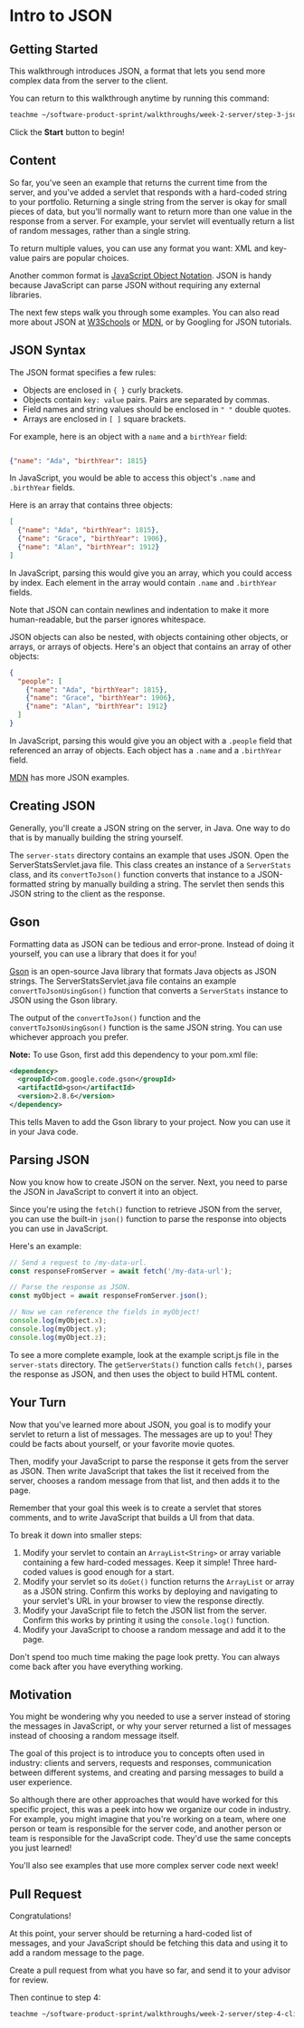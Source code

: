 # Intro to JSON

## Getting Started

This walkthrough introduces JSON, a format that lets you send more complex data
from the server to the client.

You can return to this walkthrough anytime by running this command:

```bash
teachme ~/software-product-sprint/walkthroughs/week-2-server/step-3-json-walkthrough.md
```

Click the **Start** button to begin!

## Content

So far, you've seen an example that returns the current time from the server,
and you've added a servlet that responds with a hard-coded string to your
portfolio. Returning a single string from the server is okay for small pieces of
data, but you'll normally want to return more than one value in the response
from a server. For example, your servlet will eventually return a list of
random messages, rather than a single string.

To return multiple values, you can use any format you want: XML and key-value
pairs are popular choices.

Another common format is [JavaScript Object Notation](http://www.json.org/).
JSON is handy because JavaScript can parse JSON without requiring any external
libraries.

The next few steps walk you through some examples. You can also read more about
JSON at [W3Schools](https://www.w3schools.com/js/js_json_intro.asp) or
[MDN](https://developer.mozilla.org/en-US/docs/Learn/JavaScript/Objects/JSON),
or by Googling for JSON tutorials.

## JSON Syntax

The JSON format specifies a few rules:

-   Objects are enclosed in `{ }` curly brackets.
-   Objects contain `key: value` pairs. Pairs are separated by commas.
-   Field names and string values should be enclosed in `" "` double quotes.
-   Arrays are enclosed in `[ ]` square brackets.

For example, here is an object with a `name` and a `birthYear` field:

```json

{"name": "Ada", "birthYear": 1815}
```

In JavaScript, you would be able to access this object's `.name` and
`.birthYear` fields.

Here is an array that contains three objects:

```json
[
  {"name": "Ada", "birthYear": 1815},
  {"name": "Grace", "birthYear": 1906},
  {"name": "Alan", "birthYear": 1912}
]
```

In JavaScript, parsing this would give you an array, which you could access by
index. Each element in the array would contain `.name` and `.birthYear` fields.

Note that JSON can contain newlines and indentation to make it more
human-readable, but the parser ignores whitespace.

JSON objects can also be nested, with objects containing other objects, or
arrays, or arrays of objects. Here's an object that contains an array of other
objects:

```json
{
  "people": [
    {"name": "Ada", "birthYear": 1815},
    {"name": "Grace", "birthYear": 1906},
    {"name": "Alan", "birthYear": 1912}
  ]
}
```

In JavaScript, parsing this would give you an object with a `.people` field that
referenced an array of objects. Each object has a `.name` and a `.birthYear` field.

[MDN](https://developer.mozilla.org/en-US/docs/Learn/JavaScript/Objects/JSON) has more JSON examples.

## Creating JSON

Generally, you'll create a JSON string on the server, in Java. One way to do
that is by manually building the string yourself.

The `server-stats` directory contains an example that uses JSON. Open the
<walkthrough-editor-open-file
    filePath="software-product-sprint/walkthroughs/week-2-server/examples/server-stats/src/main/java/com/google/sps/servlets/ServerStatsServlet.java">
  ServerStatsServlet.java
</walkthrough-editor-open-file>
file. This class creates an instance of a `ServerStats` class, and its
`convertToJson()` function converts that instance to a JSON-formatted string
by manually building a string. The servlet then sends this JSON string to the
client as the response.

## Gson

Formatting data as JSON can be tedious and error-prone. Instead of doing it
yourself, you can use a library that does it for you!

[Gson](https://github.com/google/gson) is an open-source Java library that
formats Java objects as JSON strings. The
<walkthrough-editor-open-file
    filePath="software-product-sprint/walkthroughs/week-2-server/examples/server-stats/src/main/java/com/google/sps/servlets/ServerStatsServlet.java">
  ServerStatsServlet.java
</walkthrough-editor-open-file>
file contains an example `convertToJsonUsingGson()` function that converts a
`ServerStats` instance to JSON using the Gson library.

The output of the `convertToJson()` function and the `convertToJsonUsingGson()`
function is the same JSON string. You can use whichever approach you prefer.

**Note:** To use Gson, first add this dependency to your
<walkthrough-editor-open-file
    filePath="software-product-sprint/portfolio/pom.xml">
  pom.xml
</walkthrough-editor-open-file>
file:

```xml
<dependency>
  <groupId>com.google.code.gson</groupId>
  <artifactId>gson</artifactId>
  <version>2.8.6</version>
</dependency>
```

This tells Maven to add the Gson library to your project. Now you can use it in
your Java code.

## Parsing JSON

Now you know how to create JSON on the server. Next, you need to parse the JSON
in JavaScript to convert it into an object.

Since you're using the `fetch()` function to retrieve JSON from the server,
you can use the built-in `json()` function to parse the response into objects
you can use in JavaScript.

Here's an example:

```javascript
// Send a request to /my-data-url.
const responseFromServer = await fetch('/my-data-url');

// Parse the response as JSON.
const myObject = await responseFromServer.json();

// Now we can reference the fields in myObject!
console.log(myObject.x);
console.log(myObject.y);
console.log(myObject.z);
```

To see a more complete example, look at the example
<walkthrough-editor-open-file
    filePath="software-product-sprint/walkthroughs/week-2-server/examples/server-stats/src/main/webapp/script.js">
  script.js
</walkthrough-editor-open-file>
file in the `server-stats` directory. The `getServerStats()` function calls
`fetch()`, parses the response as JSON, and then uses the object to build HTML
content.

## Your Turn

Now that you've learned more about JSON, you goal is to modify your servlet to
return a list of messages. The messages are up to you! They could be facts about
yourself, or your favorite movie quotes.

Then, modify your JavaScript to parse the response it gets from the server as
JSON. Then write JavaScript that takes the list it received from the server,
chooses a random message from that list, and then adds it to the page.

Remember that your goal this week is to create a servlet that stores comments,
and to write JavaScript that builds a UI from that data.

To break it down into smaller steps:

1.  Modify your servlet to contain an `ArrayList<String>` or array variable
    containing a few hard-coded messages. Keep it simple! Three hard-coded
    values is good enough for a start.
2.  Modify your servlet so its `doGet()` function returns the `ArrayList` or
    array as a JSON string. Confirm this works by deploying and
    navigating to your servlet's URL in your browser to view the response
    directly.
3.  Modify your JavaScript file to fetch the JSON list from the server. Confirm
    this works by printing it using the `console.log()` function.
4.  Modify your JavaScript to choose a random message and add it to the page.

Don't spend too much time making the page look pretty. You can always come back
after you have everything working.

## Motivation

You might be wondering why you needed to use a server instead of storing the
messages in JavaScript, or why your server returned a list of messages instead
of choosing a random message itself.

The goal of this project is to introduce you to concepts often used in industry:
clients and servers, requests and responses, communication between different
systems, and creating and parsing messages to build a user experience.

So although there are other approaches that would have worked for this specific
project, this was a peek into how we organize our code in industry. For example,
you might imagine that you're working on a team, where one person or team is
responsible for the server code, and another person or team is responsible for
the JavaScript code. They'd use the same concepts you just learned!

You'll also see examples that use more complex server code next week!

## Pull Request

<walkthrough-conclusion-trophy></walkthrough-conclusion-trophy>

Congratulations!

At this point, your server should be returning a hard-coded list of messages,
and your JavaScript should be fetching this data and using it to add a random
message to the page.

Create a pull request from what you have so far, and send it to your advisor for
review.

Then continue to step 4:

```bash
teachme ~/software-product-sprint/walkthroughs/week-2-server/step-4-client-to-server-walkthrough.md
```
